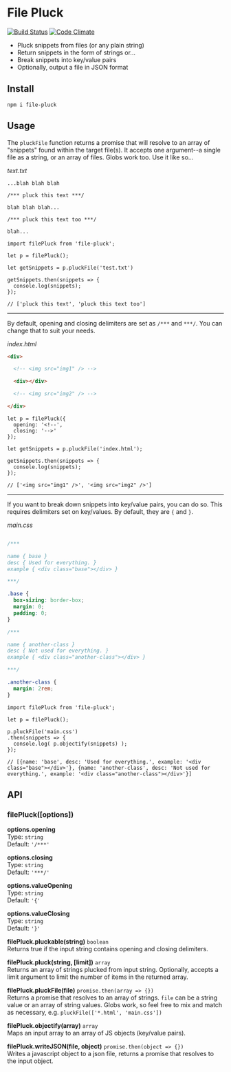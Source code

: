 # File Pluck

[![Build Status](https://travis-ci.org/iAmNathanJ/file-pluck.svg?branch=master)](https://travis-ci.org/iAmNathanJ/file-pluck) [![Code Climate](https://codeclimate.com/github/iAmNathanJ/file-pluck/badges/gpa.svg)](https://codeclimate.com/github/iAmNathanJ/file-pluck)  

- Pluck snippets from files (or any plain string)
- Return snippets in the form of strings or...
- Break snippets into key/value pairs
- Optionally, output a file in JSON format

## Install
`npm i file-pluck`

## Usage
The `pluckFile` function returns a promise that will resolve to an array of "snippets" found within the target file(s). It accepts one argument--a single file as a string, or an array of files. Globs work too. Use it like so...  

*text.txt*
```
...blah blah blah

/*** pluck this text ***/

blah blah blah...

/*** pluck this text too ***/

blah...
```

```node
import filePluck from 'file-pluck';

let p = filePluck();

let getSnippets = p.pluckFile('test.txt')

getSnippets.then(snippets => {
  console.log(snippets);
});

// ['pluck this text', 'pluck this text too']
```

---

By default, opening and closing delimiters are set as `/***` and `***/`. You can change that to suit your needs.  

*index.html*
```html
<div>

  <!-- <img src="img1" /> -->

  <div></div>

  <!-- <img src="img2" /> -->

</div>
```

```node
let p = filePluck({
  opening: '<!--',
  closing: '-->'
});

let getSnippets = p.pluckFile('index.html');

getSnippets.then(snippets => {
  console.log(snippets);
});

// ['<img src="img1" />', '<img src="img2" />']
```

---

If you want to break down snippets into key/value pairs, you can do so. This requires delimiters set on key/values. By default, they are `{` and `}`.

*main.css*
```css

/***

name { base }
desc { Used for everything. }
example { <div class="base"></div> }

***/

.base {
  box-sizing: border-box;
  margin: 0;
  padding: 0;
}

/***

name { another-class }
desc { Not used for everything. }
example { <div class="another-class"></div> }

***/

.another-class {
  margin: 2rem;
}

```

```node
import filePluck from 'file-pluck';

let p = filePluck();

p.pluckFile('main.css')
.then(snippets => {
  console.log( p.objectify(snippets) );
});

// [{name: 'base', desc: 'Used for everything.', example: '<div class="base"></div>'}, {name: 'another-class', desc: 'Not used for everything.', example: '<div class="another-class"></div>'}]
```

## API

### filePluck([options])

**options.opening**  
Type: `string`  
Default: `'/***'`  

**options.closing**  
Type: `string`  
Default: `'***/'`  

**options.valueOpening**  
Type: `string`  
Default: `'{'`  

**options.valueClosing**  
Type: `string`  
Default: `'}'`  

**filePluck.pluckable(string)** `boolean`  
Returns true if the input string contains opening and closing delimiters.

**filePluck.pluck(string, [limit])** `array`  
Returns an array of strings plucked from input string. Optionally, accepts a limit argument to limit the number of items in the returned array.

**filePluck.pluckFile(file)** `promise.then(array => {})`  
Returns a promise that resolves to an array of strings. `file` can be a string value or an array of string values. Globs work, so feel free to mix and match as necessary, e.g. `pluckFile(['*.html', 'main.css'])`

**filePluck.objectify(array)** `array`  
Maps an input array to an array of JS objects (key/value pairs). 

**filePluck.writeJSON(file, object)** `promise.then(object => {})`  
Writes a javascript object to a json file, returns a promise that resolves to the input object. 
